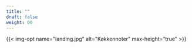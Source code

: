 ```yaml
---
title: ""
draft: false
weight: 00
---
```


{{< img-opt name="landing.jpg" alt="Køkkennoter" max-height="true" >}}
